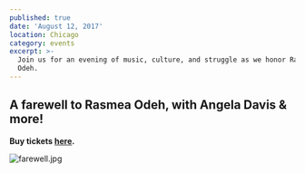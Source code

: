 ```yaml
---
published: true
date: 'August 12, 2017'
location: Chicago
category: events
excerpt: >-
  Join us for an evening of music, culture, and struggle as we honor Rasmea
  Odeh.
---
```

## A farewell to Rasmea Odeh, with Angela Davis & more! 

**Buy tickets [here](http://www.brownpapertickets.com/event/3034273).**

![farewell.jpg]({{site.baseurl}}/assets/img/farewell.jpg)

